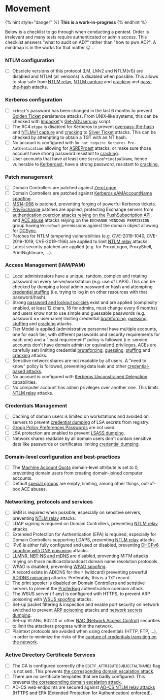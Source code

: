 # Movement

{% hint style="danger" %}
**This is a work-in-progress**
{% endhint %}

Below is a checklist to go through when conducting a pentest. Order is irrelevant and many tests require authenticated or admin access. This checklist answers "what to audit on AD?" rather than "how to pwn AD?". A mindmap is in the works for that matter :wink: .

### NTLM configuration

* [ ] Obsolete versions of this protocol (LM, LMv2 and NTLM(v1)) are disabled and NTLM (all versions) is disabled when possible. This allows to stay safe from [NTLM relay](ntlm/relay.md), [NTLM capture](ntlm/capture.md) and [cracking](credentials/cracking.md#tips-and-tricks) and [pass-the-hash](ntlm/pth.md) attacks.

### Kerberos configuration

* [ ] `krbtgt`'s password has been changed in the last 6 months to prevent [Golden Ticket](../persistence/kerberos/forged-tickets.md) persistence attacks. From UNIX-like systems, this can be checked with [Impacket](https://github.com/SecureAuthCorp/impacket/)'s [Get-ADUsers.py](https://github.com/SecureAuthCorp/impacket/blob/master/examples/GetADUsers.py) script.
* [ ] The RC4 `etype` is disabled for Kerberos to prevent [overpass-the-hash](kerberos/opth.md) and [NTLMv1 capture](ntlm/capture.md) and [cracking](credentials/cracking.md#tips-and-tricks) to [Silver Ticket](../persistence/kerberos/forged-tickets.md) attacks. This can be checked by attempting to obtain a TGT with an NT hash.
* [ ] No account is configured with `Do not require Kerberos Pre-Authentication` allowing for [ASREProast](kerberos/asreproast.md) attacks, or make sure those account have strong password resistant to [cracking](credentials/cracking.md).
* [ ] User accounts that have at least one `ServicePrincipalName`, hence vulnerable to [Kerberoast](kerberos/kerberoast.md), have a strong password, resistant to [cracking.](credentials/cracking.md)

### Patch management

* [ ] Domain Controllers are patched against [ZeroLogon](netlogon/zerologon.md).
* [ ] Domain Controllers are patched against [Kerberos sAMAccountName spoofing](kerberos/samaccountname-spoofing.md).
* [ ] [MS14-068](kerberos/forged-tickets/#ms-14-068-cve-2014-6324) is patched, preventing forging of powerful Kerberos tickets.
* [ ] [PrivExchange](exchange-services/privexchange.md) patches are applied, protecting Exchange servers from [authentication coercion attacks relying on the PushSubscription API](mitm-and-coerced-authentications/pushsubscription-abuse.md), and [ACE abuse](broken-reference) attacks relying on the `EXCHANGE WINDOWS PERMISSION` group having `WriteDacl` permissions against the domain object allowing for [DCSync](credentials/dumping/dcsync.md).
* [ ] Patches for NTLM tampering vulnerabilities (e.g. CVE-2019-1040, CVE-2019-1019, CVE-2019-1166) are applied to limit [NTLM relay](ntlm/relay.md) attacks.
* [ ] Latest security patched are applied (e.g. for ProxyLogon, ProxyShell, PrintNightmare, ...).

### Access Management (IAM/PAM)

* [ ] Local administrators have a unique, random, complex and rotating password on every server/workstation (e.g. use of LAPS). This can be checked by dumping a local admin password or hash and attempting [credential stuffing](credentials/bruteforcing/stuffing.md) (i.e. trying to log in on other resources with that password/hash).
* [ ] Strong [password and lockout policies](../../a-d/recon/objects-and-settings/password-policy.md) exist and are applied (complexity enabled, at least 12 chars, 16 for admins, must change every 6 months) and users know not to use simple and guessable passwords (e.g. password == username) limiting credential [bruteforcing](credentials/bruteforcing/), [guessing](credentials/bruteforcing/guessing.md), [stuffing](credentials/bruteforcing/stuffing.md) and [cracking](credentials/cracking.md) attacks.
* [ ] Tier Model is applied (administrative personnel have multiple accounts, one for each tier, with different passwords and security requirements for each one) and a "least requirement" policy is followed (i.e. service accounts don't have domain admin (or equivalent) privileges, ACEs are carefully set) limiting credential [bruteforcing](credentials/bruteforcing/), [guessing](credentials/bruteforcing/guessing.md), [stuffing](credentials/bruteforcing/stuffing.md) and [cracking](credentials/cracking.md) attacks.
* [ ] Sensitive network shares are not readable by all users. A "need to know" policy is followed, preventing data leak and other [credential-based attacks](credentials/).
* [ ] No account is configured with [Kerberos Unconstrained Delegation](kerberos/delegations/#unconstrained-delegations) capabilities.
* [ ] No computer account has admin privileges over another one. This limits [NTLM relay](ntlm/relay.md) attacks.

### Credentials Management

* [ ] Caching of domain users is limited on workstations and avoided on servers to prevent [credential dumping](credentials/dumping/) of LSA secrets from registry.
* [ ] [Group Policy Preferences Passwords](credentials/dumping/group-policies-preferences.md) are not used.
* [ ] LSA protection are enabled to prevent [LSASS dumping](credentials/dumping/lsass.md).
* [ ] Network shares readable by all domain users don't contain sensitive data like passwords or certificates limiting [credential dumping](credentials/dumping/network-shares.md).

### Domain-level configuration and best-practices

* [ ] The [Machine Account Quota](domain-settings/machineaccountquota.md) domain-level attribute is set to 0, preventing domain users from creating domain-joined computer accounts.
* [ ] Default [special groups](broken-reference) are empty, limiting, among other things, out-of-box ACE abuses.

### Networking, protocols and services

* [ ] SMB is required when possible, especially on sensitive servers, preventing [NTLM relay](ntlm/relay.md) attacks.
* [ ] LDAP signing is required on Domain Controllers, preventing [NTLM relay](ntlm/relay.md) attacks.
* [ ] Extended Protection for Authentication (EPA) is required, especially for Domain Controllers supporting LDAPS, preventing [NTLM relay](ntlm/relay.md) attacks.
* [ ] IPv6 is either fully configured and used or disabled, preventing [DHCPv6 spoofing with DNS poisoning](mitm-and-coerced-authentications/dhcpv6-spoofing.md) attacks.
* [ ] [LLMNR, NBT-NS and mDNS](mitm-and-coerced-authentications/llmnr-nbtns-mdns-spoofing.md) are disabled, preventing MITM attacks relying on those multicast/broadcast domain name resolution protocols.
* [ ] WPAD is disabled, preventing [WPAD spoofing](mitm-and-coerced-authentications/wpad-spoofing.md).
* [ ] A record exists in ADIDNS for the `*` (wildcard) preventing powerful [ADIDNS poisoning](mitm-and-coerced-authentications/adidns-spoofing.md#wildcard-records) attacks. Preferably, this is a `TXT` record.
* [ ] The print spooler is disabled on Domain Controllers and sensitive servers to prevent the [PrinterBug](print-spooler-service/printerbug.md) authentication coercion attack.
* [ ] The WSUS server (if any) is configured with HTTPS, to prevent ARP poisoning with [WSUS spoofing](mitm-and-coerced-authentications/wsus-spoofing.md) attacks.
* [ ] Set-up packet filtering & inspection and enable port security on network switched to prevent [ARP poisoning](mitm-and-coerced-authentications/arp-poisoning.md) attacks and [network secrets dumping](credentials/dumping/network-protocols.md).
* [ ] Set-up VLANs, 802.1X or other [NAC (Network Access Control)](../../physical/networking/network-access-control.md) securities to limit the attackers progress within the network.
* [ ] Plaintext protocols are avoided when using credentials (HTTP, FTP, ...), in order to minimize the risks of the [capture of credentials transiting on the network](credentials/dumping/network-protocols.md).

### Active Directory Certificate Services

* [ ] The CA is configured correctly (the `EDITF_ATTRIBUTESUBJECTALTNAME2` flag is not set). This prevents [the corresponding domain escalation attack](broken-reference).
* [ ] There are no certificate templates that are badly configured. This prevents [the corresponding domain escalation attack](ad-cs/certificate-templates.md).
* [ ] AD-CS web endpoints are secured against [AD-CS NTLM relay attacks](ad-cs/web-endpoints.md) (HTTPS and EPA (Extended Protection for Authentication) enforced).
